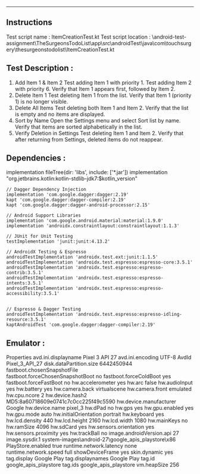

---

## Instructions

Test script name : ItemCreationTest.kt
Test script location : \android-test-assignment\TheSurgeonsTodoList\app\src\androidTest\java\com\touchsurgery\thesurgeonstodolist\ItemCreationTest.kt

## Test Description : 

1.	Add Item 1 & Item 2
      Test adding Item 1 with priority 1.
      Test adding Item 2 with priority 6.
      Verify that Item 1 appears first, followed by Item 2.
2.	Delete Item 1
      Test deleting Item 1 from the list.
      Verify that Item 1 (priority 1) is no longer visible.
3.	Delete All Items
      Test deleting both Item 1 and Item 2.
      Verify that the list is empty and no items are displayed.
4.	Sort by Name
      Open the Settings menu and select Sort list by name.
      Verify that items are sorted alphabetically in the list.
5.	Verify Deletion in Settings
      Test deleting Item 1 and Item 2.
      Verify that after returning from Settings, deleted items do not reappear.

## Dependencies : 

implementation fileTree(dir: 'libs', include: ['*.jar'])
implementation "org.jetbrains.kotlin:kotlin-stdlib-jdk7:$kotlin_version"

    // Dagger Dependency Injection
    implementation 'com.google.dagger:dagger:2.19'
    kapt 'com.google.dagger:dagger-compiler:2.19'
    kapt 'com.google.dagger:dagger-android-processor:2.15'

    // Android Support Libraries
    implementation 'com.google.android.material:material:1.9.0'
    implementation 'androidx.constraintlayout:constraintlayout:1.1.3'

    // JUnit for Unit Testing
    testImplementation 'junit:junit:4.13.2'

    // AndroidX Testing & Espresso
    androidTestImplementation 'androidx.test.ext:junit:1.1.5'
    androidTestImplementation 'androidx.test.espresso:espresso-core:3.5.1'
    androidTestImplementation 'androidx.test.espresso:espresso-contrib:3.5.1'
    androidTestImplementation 'androidx.test.espresso:espresso-intents:3.5.1'
    androidTestImplementation 'androidx.test.espresso:espresso-accessibility:3.5.1'


    // Espresso & Dagger Testing
    androidTestImplementation 'androidx.test.espresso:espresso-idling-resource:3.5.1'
    kaptAndroidTest 'com.google.dagger:dagger-compiler:2.19'

## Emulator :

Properties
avd.ini.displayname              Pixel 3 API 27
avd.ini.encoding                 UTF-8
AvdId                            Pixel_3_API_27
disk.dataPartition.size          6442450944
fastboot.chosenSnapshotFile      
fastboot.forceChosenSnapshotBoot no
fastboot.forceColdBoot           yes
fastboot.forceFastBoot           no
hw.accelerometer                 yes
hw.arc                           false
hw.audioInput                    yes
hw.battery                       yes
hw.camera.back                   virtualscene
hw.camera.front                  emulated
hw.cpu.ncore                     2
hw.device.hash2                  MD5:8a60718609e0741c7c0cc225f49c5590
hw.device.manufacturer           Google
hw.device.name                   pixel_3
hw.dPad                          no
hw.gps                           yes
hw.gpu.enabled                   yes
hw.gpu.mode                      auto
hw.initialOrientation            portrait
hw.keyboard                      yes
hw.lcd.density                   440
hw.lcd.height                    2160
hw.lcd.width                     1080
hw.mainKeys                      no
hw.ramSize                       4096
hw.sdCard                        yes
hw.sensors.orientation           yes
hw.sensors.proximity             yes
hw.trackBall                     no
image.androidVersion.api         27
image.sysdir.1                   system-images\android-27\google_apis_playstore\x86\
PlayStore.enabled                true
runtime.network.latency          none
runtime.network.speed            full
showDeviceFrame                  yes
skin.dynamic                     yes
tag.display                      Google Play
tag.displaynames                 Google Play
tag.id                           google_apis_playstore
tag.ids                          google_apis_playstore
vm.heapSize                      256


